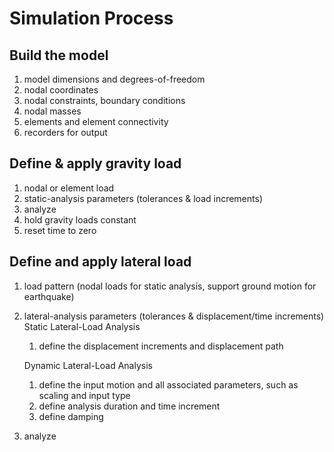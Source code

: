 # Simulation Process

## Build the model
1. model dimensions and degrees-of-freedom
2. nodal coordinates
3. nodal constraints, boundary conditions
4. nodal masses
5. elements and element connectivity
6. recorders for output

## Define & apply gravity load
1. nodal or element load
2. static-analysis parameters (tolerances & load increments)
3. analyze
4. hold gravity loads constant
5. reset time to zero

## Define and apply lateral load
1. load pattern (nodal loads for static analysis, support ground motion for earthquake)
2. lateral-analysis parameters (tolerances & displacement/time increments)
     Static Lateral-Load Analysis
     1. define the displacement increments and displacement path

     Dynamic Lateral-Load Analysis
     1. define the input motion and all associated parameters, such as scaling and input type
     2. define analysis duration and time increment
     3. define damping
3. analyze

